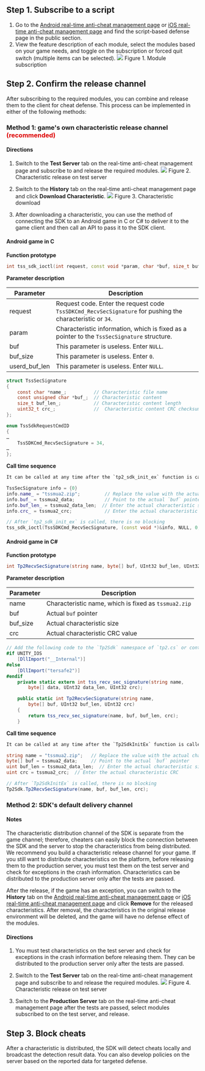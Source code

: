 ## Step 1. Subscribe to a script

1. Go to the [Android real-time anti-cheat management page](#/console/service/confront) or [iOS real-time anti-cheat management page](#/console/service/ios-confront) and find the script-based defense page in the public section.
2. View the feature description of each module, select the modules based on your game needs, and toggle on the subscription or forced quit switch (multiple items can be selected).
![ ](/docs/ACE-doc/10_mobile-SDK/50/1.png)
<span class="legend">Figure 1. Module subscription</span>

## Step 2. Confirm the release channel

After subscribing to the required modules, you can combine and release them to the client for cheat defense. This process can be implemented in either of the following methods:

### Method 1: game's own characteristic release channel <font color="#dd0000">(recommended)</font>

#### Directions

1. Switch to the **Test Server** tab on the real-time anti-cheat management page and subscribe to and release the required modules.
![ ](/docs/ACE-doc/10_mobile-SDK/50/2.png)
<span class="legend">Figure 2. Characteristic release on test server</span>

2. Switch to the **History** tab on the real-time anti-cheat management page and click **Download Characteristic**.
![ ](/docs/ACE-doc/10_mobile-SDK/50/3.png)
<span class="legend">Figure 3. Characteristic download</span>

3. After downloading a characteristic, you can use the method of connecting the SDK to an Android game in C or C# to deliver it to the game client and then call an API to pass it to the SDK client.

#### Android game in C

**Function prototype**

```c++
int tss_sdk_ioctl(int request, const void *param, char *buf, size_t buf_size, size_t *used_buf_len) 
```

**Parameter description**

| Parameter | Description |
|--------|-----|
| request | Request code. Enter the request code `TssSDKCmd_RecvSecSignature` for pushing the characteristic or `34`. |
| param | Characteristic information, which is fixed as a pointer to the `TssSecSignature` structure. |
| buf | This parameter is useless. Enter `NULL`. |
| buf_size | This parameter is useless. Enter `0`. |
| userd_buf_len | This parameter is useless. Enter `NULL`. |

```c
struct TssSecSignature
{
    const char *name_;          // Characteristic file name
    const unsigned char *buf_;  // Characteristic content
    size_t buf_len_;            // Characteristic content length
    uint32_t crc_;              //  Characteristic content CRC checksum
};

enum TssSdkRequestCmdID
{
…
    TssSDKCmd_RecvSecSignature = 34,
…
};
```

**Call time sequence**

```xml
It can be called at any time after the `tp2_sdk_init_ex` function is called.
```

```cpp
TssSecSignature info = {0}
info.name_ = "tssmua2.zip";         // Replace the value with the actual characteristic name
info.buf_ = tssmua2_data;           // Point to the actual `buf` pointer
info.buf_len_ = tssmua2_data_len;  // Enter the actual characteristic size
info.crc_ = tssmua2_crc;            // Enter the actual characteristic CRC

// After `tp2_sdk_init_ex` is called, there is no blocking
tss_sdk_ioctl(TssSDKCmd_RecvSecSignature, (const void *)&info, NULL, 0, NULL);
```

#### Android game in C#

**Function prototype**

```csharp
int Tp2RecvSecSignature(string name, byte[] buf, UInt32 buf_len, UInt32 crc)
```

**Parameter description**

| Parameter | Description |
|--------|-----|
| name | Characteristic name, which is fixed as `tssmua2.zip` |
| buf | Actual `buf` pointer |
| buf_size | Actual characteristic size |
| crc | Actual characteristic CRC value |

```csharp
// Add the following code to the `Tp2Sdk` namespace of `tp2.cs` or contact the relevant personnel to get the `tp2.cs` file
#if UNITY_IOS
	[DllImport("__Internal")]
#else
    [DllImport("tersafe2")]
#endif
    private static extern int tss_recv_sec_signature(string name,
        byte[] data, UInt32 data_len, UInt32 crc);

    public static int Tp2RecvSecSignature(string name,
        byte[] buf, UInt32 buf_len, UInt32 crc)
    {
        return tss_recv_sec_signature(name, buf, buf_len, crc);
    }
```

**Call time sequence**

```xml
It can be called at any time after the `Tp2SdkInitEx` function is called.
```

```csharp
string name = "tssmua2.zip";   // Replace the value with the actual characteristic name
byte[] buf = tssmua2_data;     // Point to the actual `buf` pointer
uint buf_len = tssmua2_data_len;  // Enter the actual characteristic size
uint crc = tssmua2_crc;  // Enter the actual characteristic CRC

// After `Tp2SdkInitEx` is called, there is no blocking
Tp2Sdk.Tp2RecvSecSignature(name, buf, buf_len, crc);
```

### Method 2: SDK's default delivery channel

#### Notes

The characteristic distribution channel of the SDK is separate from the game channel; therefore, cheaters can easily block the connection between the SDK and the server to stop the characteristics from being distributed. We recommend you build a characteristic release channel for your game. If you still want to distribute characteristics on the platform, before releasing them to the production server, you must test them on the test server and check for exceptions in the crash information. Characteristics can be distributed to the production server only after the tests are passed.

After the release, if the game has an exception, you can switch to the **History** tab on the [Android real-time anti-cheat management page](#/console/service/confront) or [iOS real-time anti-cheat management page](#/console/service/ios-confront) and click **Remove** for the released characteristics. After removal, the characteristics in the original release environment will be deleted, and the game will have no defense effect of the modules.

#### Directions

1. You must test characteristics on the test server and check for exceptions in the crash information before releasing them. They can be distributed to the production server only after the tests are passed.
2. Switch to the **Test Server** tab on the real-time anti-cheat management page and subscribe to and release the required modules.
![ ](/docs/ACE-doc/10_mobile-SDK/50/2.png)
<span class="legend">Figure 4. Characteristic release on test server</span>

3. Switch to the **Production Server** tab on the real-time anti-cheat management page after the tests are passed, select modules subscribed to on the test server, and release.

## Step 3. Block cheats

After a characteristic is distributed, the SDK will detect cheats locally and broadcast the detection result data. You can also develop policies on the server based on the reported data for targeted defense.